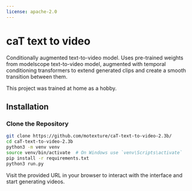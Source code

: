 ```yaml
---
license: apache-2.0
---
```

# caT text to video

Conditionally augmented text-to-video model. Uses pre-trained weights from modelscope text-to-video model, augmented with temporal conditioning transformers to extend generated clips and create a smooth transition between them.

This project was trained at home as a hobby.

## Installation

### Clone the Repository

```bash
git clone https://github.com/motexture/caT-text-to-video-2.3b/
cd caT-text-to-video-2.3b
python3 -m venv venv
source venv/bin/activate  # On Windows use `venv\Scripts\activate`
pip install -r requirements.txt
python3 run.py
```

Visit the provided URL in your browser to interact with the interface and start generating videos.

